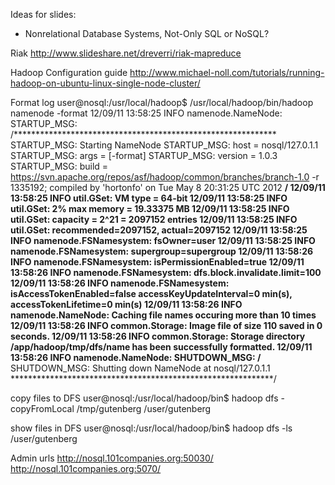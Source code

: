 Ideas for slides:
- Nonrelational Database Systems, Not-Only SQL or NoSQL?

Riak
http://www.slideshare.net/dreverri/riak-mapreduce

Hadoop
Configuration guide
http://www.michael-noll.com/tutorials/running-hadoop-on-ubuntu-linux-single-node-cluster/

Format log
user@nosql:/usr/local/hadoop$ /usr/local/hadoop/bin/hadoop namenode
-format
12/09/11 13:58:25 INFO namenode.NameNode: STARTUP_MSG: 
/************************************************************
STARTUP_MSG: Starting NameNode
STARTUP_MSG:   host = nosql/127.0.1.1
STARTUP_MSG:   args = [-format]
STARTUP_MSG:   version = 1.0.3
STARTUP_MSG:   build =
https://svn.apache.org/repos/asf/hadoop/common/branches/branch-1.0 -r
1335192; compiled by 'hortonfo' on Tue May  8 20:31:25 UTC 2012
************************************************************/
12/09/11 13:58:25 INFO util.GSet: VM type       = 64-bit
12/09/11 13:58:25 INFO util.GSet: 2% max memory = 19.33375 MB
12/09/11 13:58:25 INFO util.GSet: capacity      = 2^21 = 2097152
entries
12/09/11 13:58:25 INFO util.GSet: recommended=2097152, actual=2097152
12/09/11 13:58:25 INFO namenode.FSNamesystem: fsOwner=user
12/09/11 13:58:25 INFO namenode.FSNamesystem: supergroup=supergroup
12/09/11 13:58:26 INFO namenode.FSNamesystem: isPermissionEnabled=true
12/09/11 13:58:26 INFO namenode.FSNamesystem:
dfs.block.invalidate.limit=100
12/09/11 13:58:26 INFO namenode.FSNamesystem:
isAccessTokenEnabled=false accessKeyUpdateInterval=0 min(s),
accessTokenLifetime=0 min(s)
12/09/11 13:58:26 INFO namenode.NameNode: Caching file names occuring
more than 10 times 
12/09/11 13:58:26 INFO common.Storage: Image file of size 110 saved in
0 seconds.
12/09/11 13:58:26 INFO common.Storage: Storage directory
/app/hadoop/tmp/dfs/name has been successfully formatted.
12/09/11 13:58:26 INFO namenode.NameNode: SHUTDOWN_MSG: 
/************************************************************
SHUTDOWN_MSG: Shutting down NameNode at nosql/127.0.1.1
************************************************************/

copy files to DFS
user@nosql:/usr/local/hadoop/bin$ hadoop dfs -copyFromLocal
/tmp/gutenberg /user/gutenberg

show files in DFS
user@nosql:/usr/local/hadoop/bin$ hadoop dfs -ls /user/gutenberg

Admin urls
http://nosql.101companies.org:50030/
http://nosql.101companies.org:5070/
